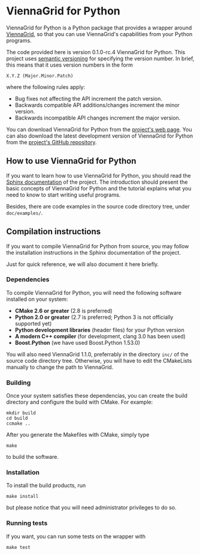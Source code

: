 # ViennaGrid for Python

ViennaGrid for Python is a Python package that provides a wrapper around [ViennaGrid](http://viennagrid.sourceforge.net "ViennaGrid - C++ Mesh Data Structure Library at High Convenience and Performance"), so that you can use ViennaGrid's capabilities from your Python programs.

The code provided here is version 0.1.0-rc.4 ViennaGrid for Python. This project uses [semantic versioning](http://semver.org "Semantic Versioning 2.0.0-rc.2") for specifying the version number. In brief, this means that it uses version numbers in the form

	X.Y.Z (Major.Minor.Patch)

where the following rules apply:

* Bug fixes not affecting the API increment the patch version.
* Backwards compatible API additions/changes increment the minor version.
* Backwards incompatible API changes increment the major version.

You can download ViennaGrid for Python from the [project's web page](http://genba.github.io/viennagrid-python/). You can also download the latest development version of ViennaGrid for Python from the [project's GitHub repository](https://github.com/genba/viennagrid-python).

## How to use ViennaGrid for Python

If you want to learn how to use ViennaGrid for Python, you should read the [Sphinx documentation](http://genba.github.io/viennagrid-python/doc/sphinx/) of the project. The introduction should present the basic concepts of ViennaGrid for Python and the tutorial explains what you need to know to start writing useful programs.

Besides, there are code examples in the source code directory tree, under `doc/examples/`.

## Compilation instructions

If you want to compile ViennaGrid for Python from source, you may follow the installation instructions in the Sphinx documentation of the project.

Just for quick reference, we will also document it here briefly.

### Dependencies

To compile ViennaGrid for Python, you will need the following software installed on your system:

* **CMake 2.6 or greater** (2.8 is preferred)
* **Python 2.0 or greater** (2.7 is preferred; Python 3 is not officially supported yet)
* **Python development libraries** (header files) for your Python version
* **A modern C++ compiler** (for development, clang 3.0 has been used)
* **Boost.Python** (we have used Boost.Python 1.53.0)

You will also need ViennaGrid 1.1.0, preferrably in the directory `inc/` of the source code directory tree. Otherwise, you will have to edit the CMakeLists manually to change the path to ViennaGrid.

### Building

Once your system satisfies these dependencias, you can create the build directory and configure the build with CMake. For example:

	mkdir build
	cd build
	ccmake ..

After you generate the Makefiles with CMake, simply type

	make

to build the software.

### Installation

To install the build products, run

	make install

but please notice that you will need administrator privileges to do so.

### Running tests

If you want, you can run some tests on the wrapper with

	make test

